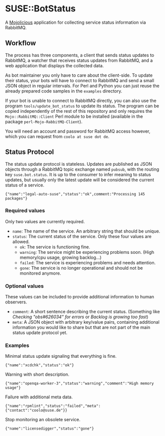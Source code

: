 
# SUSE::BotStatus

  A [Mojolicious](http://mojolicious.org) application for collecting service
  status information via RabbitMQ.

## Workflow

  The process has three components, a client that sends status updates to
  RabbitMQ, a watcher that receives status updates from RabbitMQ, and a web
  application that displays the collected data.

  As bot maintainer you only have to care about the client-side. To update their
  status, your bots will have to connect to RabbitMQ and send a small JSON
  object in regular intervals. For Perl and Python you can just reuse the
  already prepared code samples in the `examples` directory.

  If your bot is unable to connect to RabbitMQ directly, you can also use the
  program `tools/update_bot_status` to update its status. The program can be
  copied independently of the rest of this repository and only requires the
  `Mojo::RabbitMQ::Client` Perl module to be installed (available in the package
  `perl-Mojo-RabbitMQ-Client`).

  You will need an account and password for RabbitMQ access however, which you
  can request from `coolo at suse dot de`.

## Status Protocol

  The status update protocol is stateless. Updates are published as JSON objects
  through a RabbitMQ topic exchange named `pubsub`, with the routing key
  `suse.bot.status`. It is up to the consumer to infer meaning to status
  updates, but usually only the latest update will be considered the current
  status of a service.

    {"name":"legal-auto-suse","status":"ok",comment:"Processing 145 packages"}

### Required values

Only two values are currently required.

  * `name`: The name of the service. An arbitrary string that should be unique.
  * `status`: The current status of the service. Only these four values are
    allowed.
    * `ok`: The service is functioning fine.
    * `warning`: The service might be experiencing problems soon. (High
       memory/cpu usage, growing backlog...)
    * `failed`: The service is experiencing problems and needs attention.
    * `gone`: The service is no longer operational and should not be monitored
      anymore.

### Optional values

  These values can be included to provide additional information to human
  observers.

  * `comment`: A short sentence describing the current status. (Something like
    *Checking "obs#626034" for errors* or *Backlog is growing too fast*)
  * `meta`: A JSON object with arbitrary key/value pairs, containing additional
    information you would like to share but that are not part of the main status
    update protocol yet.

### Examples

Minimal status update signaling that everything is fine.

    {"name":"xcdchk","status":"ok"}

Warning with short description.

    {"name":"openqa-worker-3","status":"warning","comment":"High memory usage"}

Failure with additional meta data.

    {"name":"rpmlint","status":"failed","meta":{"contact":"coolo@suse.de"}}

Stop monitoring an obsolete service.

    {"name":"licensedigger","status":"gone"}
